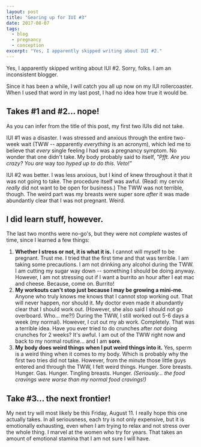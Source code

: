 ```yaml
---
layout: post
title: "Gearing up for IUI #3"
date: 2017-08-07
tags:
  - blog
  - pregnancy
  - conception
excerpt: "Yes, I apparently skipped writing about IUI #2."
---
```


Yes, I apparently skipped writing about IUI #2. Sorry, folks. I am an inconsistent blogger.

Since it has been a while, I will catch you all up now on my IUI rollercoaster. When I used that word in my last post, I had no idea how true it would be.

## Takes #1 and #2... nope!

As you can infer from the title of this post, my first two IUIs did not take.

IUI #1 was a disaster. I was stressed and anxious through the entire two-week wait (TWW -- apparently _everything_ is an acronym), which led me to believe that _every_ single feeling I had was a pregnancy symptom. No wonder that one didn't take. My body probably said to itself, _"Pfft. Are you crazy? You are_ way _too hyped up to do this. Veto!"_

IUI #2 was better. I was less anxious, but I kind of knew throughout it that it was not going to take. The procedure itself was awful. (Read: my cervix _really_ did not want to be open for business.) The TWW was not terrible, though. The weird part was my breasts were super sore _after_ it was made abundantly clear that I was not pregnant. Weird.

## I did learn stuff, however.

The last two months were no-go's, but they were not _complete_ wastes of time, since I learned a few things:

1. **Whether I stress or not, it is what it is.** I cannot will myself to be pregnant. Trust me. I tried that the first time and that was terrible. I am taking some precautions. I am not drinking any alcohol during the TWW. I am cutting my sugar way down -- something I should be doing anyway. However, I am not stressing out if I want a burrito an hour after I eat mac and cheese. Because, come on. Burrito!
1. **My workouts can't stop just because I may be growing a mini-me.** Anyone who truly knows me knows that I cannot stop working out. That will never happen, nor should it. My doctor even made it abundantly clear that I should work out. (However, she also said I should not go overboard. Who... me?!) During the TWW, I still worked out 5-6 days a week (my normal). However, I cut out my ab work. Completely. That was a terrible idea. Have you ever tried to do crunches after _not_ doing crunches for 2 weeks? It's awful. I am out of the TWW right now and back to my normal routine... and I am **sore**.
1. **My body does weird things when I put weird things into it.** Yes, sperm is a weird thing when it comes to my body. Which is probably why the first two tries did not take. However, from the minute those little guys entered and through the TWW, I felt weird things. Hunger. Sore breasts. Hunger. Gas. Hunger. Tingling breasts. Hunger. _(Seriously... the food cravings were worse than my normal food cravings!)_

## Take #3... the next frontier!

My next try will most likely be this Friday, August 11. I really hope this one actually takes. In all seriousness, each try is not only expensive, but it is emotionally exhausting, even when I am trying to relax and not stress over the whole thing. I marvel at the women who try for years. That takes an amount of emotional stamina that I am not sure I will have.
